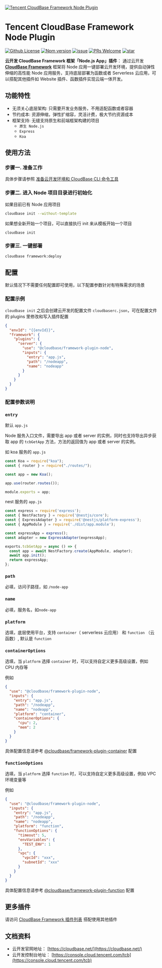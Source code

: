 <a href="https://github.com/TencentCloudBase/cloudbase-framework/tree/master/packages/framework-plugin-node">![Tencent CloudBase Framework Node Plugin](https://main.qcloudimg.com/raw/80526dcba2f27ed2619ac43b9b623d5a.jpg)</a>

# Tencent CloudBase Framework Node Plugin

[![Github License](https://img.shields.io/github/license/TencentCloudBase/cloudbase-framework)](LICENSE)
[![Npm version](https://img.shields.io/npm/v/@cloudbase/framework-plugin-node)](https://www.npmjs.com/package/@cloudbase/framework-plugin-node)
[![issue](https://img.shields.io/github/issues/TencentCloudBase/cloudbase-framework)](https://github.com/TencentCloudBase/cloudbase-framework/issues)
[![PRs Welcome](https://img.shields.io/badge/PRs-welcome-brightgreen.svg)](https://github.com/TencentCloudBase/cloudbase-framework/pulls)
[![star](https://img.shields.io/github/stars/TencentCloudBase/cloudbase-framework?style=social)](https://github.com/TencentCloudBase/cloudbase-framework)

**云开发 CloudBase Framework 框架「Node.js App」插件**： 通过云开发 **[CloudBase Framework](https://github.com/TencentCloudBase/cloudbase-framework)** 框架将 Node 应用一键部署云开发环境，提供自动弹性伸缩的高性能 Node 应用服务，支持底层部署为函数或者 Serverless 云应用，可以搭配其他插件如 Website 插件、函数插件实现云端一体开发。

## 功能特性

- 无须关心底层架构: 只需要开发业务服务，不用适配函数或者容器
- 节约成本: 资源伸缩，弹性扩缩容，灵活计费，极大节约资源成本
- 框架支持: 无缝支持原生和前端框架构建的项目
  - `原生 Node.js`
  - `Express`
  - `Koa`

## 使用方法

### 步骤一. 准备工作

具体步骤请参照 [准备云开发环境和 CloudBase CLI 命令工具](../../CLI_GUIDE.md)

### 步骤二. 进入 Node 项目目录进行初始化

如果目前已有 Node 应用项目

```bash
cloudbase init --without-template
```

如果想全新开始一个项目，可以直接执行 init 来从模板开始一个项目

```bash
cloudbase init
```

### 步骤三. 一键部署

```bash
cloudbase framework:deploy
```

## 配置

默认情况下不需要任何配置即可使用，以下配置参数针对有特殊需求的场景

### 配置示例

`cloudbase init` 之后会创建云开发的配置文件 `cloudbaserc.json`，可在配置文件的 plugins 里修改和写入插件配置

```json
{
  "envId": "{{envId}}",
  "framework": {
    "plugins": {
      "server": {
        "use": "@cloudbase/framework-plugin-node",
        "inputs": {
          "entry": "app.js",
          "path": "/nodeapp",
          "name": "nodeapp"
        }
      }
    }
  }
}
```

### 配置参数说明

### `entry`

默认 `app.js`

Node 服务入口文件，需要导出 app 或者 server 的实例，同时也支持导出异步获取 app 的 `tcbGetApp` 方法，方法的返回值为 app 或者 server 的实例。

如 koa 服务的 `app.js`

```javascript
const Koa = require("koa");
const { router } = require("./routes/");

const app = new Koa();

app.use(router.routes());

module.exports = app;
```

nest 服务的 `app.js`

```js
const express = require('express');
const { NestFactory } = require('@nestjs/core');
const { ExpressAdapter } = require('@nestjs/platform-express');
const { AppModule } = require('./dist/app.module');

const expressApp = express();
const adapter = new ExpressAdapter(expressApp);

exports.tcbGetApp = async () => {
  const app = await NestFactory.create(AppModule, adapter);
  await app.init();
  return expressApp;
};
```

### `path`

必填，访问子路径，如 `/node-app`

### `name`

必填，服务名，如`node-app`

### `platform`

选填，底层使用平台，支持 `container`（ serverless 云应用） 和 `function` （云函数）, 默认是 `function`

### `containerOptions`

选填，当 `platform` 选择 `container` 时，可以支持自定义更多高级设置，例如 CPU 内存等

例如

```json
{
  "use": "@cloudbase/framework-plugin-node",
  "inputs": {
    "entry": "app.js",
    "path": "/nodeapp",
    "name": "nodeapp",
    "platform": "container",
    "containerOptions": {
      "cpu": 2,
      "mem": 2
    }
  }
}
```

具体配置信息请参考 [@cloudbase/framework-plugin-container](https://github.com/TencentCloudBase/cloudbase-framework/tree/master/packages/framework-plugin-container#cpu) 配置

### `functionOptions`

选填，当 `platform` 选择 `function` 时，可以支持自定义更多高级设置，例如 VPC 环境变量等

例如

```json
{
  "use": "@cloudbase/framework-plugin-node",
  "inputs": {
    "entry": "app.js",
    "path": "/nodeapp",
    "name": "nodeapp",
    "platform": "function",
    "functionOptions": {
      "timeout": 5,
      "envVariables": {
        "TEST_ENV": 1
      },
      "vpc": {
        "vpcId": "xxx",
        "subnetId": "xxx"
      }
    }
  }
}
```

具体配置信息请参考 [@cloudbase/framework-plugin-function](https://github.com/TencentCloudBase/cloudbase-framework/blob/master/packages/framework-plugin-function/README.md#functions) 配置

## 更多插件

请访问 [CloudBase Framework 插件列表](https://github.com/TencentCloudBase/cloudbase-framework#%E7%9B%AE%E5%89%8D%E6%94%AF%E6%8C%81%E7%9A%84%E6%8F%92%E4%BB%B6%E5%88%97%E8%A1%A8) 搭配使用其他插件

## 文档资料

- 云开发官网地址： [https://cloudbase.net/](https://cloudbase.net/)
- 云开发控制台地址： [https://console.cloud.tencent.com/tcb](https://console.cloud.tencent.com/tcb)
